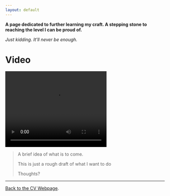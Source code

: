 ```yaml
---
layout: default
---
```


**A page dedicated to further learning my craft. A stepping stone to reaching the level I can be proud of.**

_Just kidding. It'll never be enough._



# Video

<video width="320" height="240" autoplay>
  <source src="https://github.com/KingKai025/praiseking/raw/refs/heads/main/Gif2.mp4" type="video/mp4">
  <source src="https://github.com/KingKai025/praiseking/raw/refs/heads/main/Gif2.webm" type="video/webm">
  Your browser does not support the video tag.
</video>



> A brief idea of what is to come.
>
> This is just a rough draft of what I want to do
>
> Thoughts?



* * *



[Back to the CV Webpage](./another-page.html).
